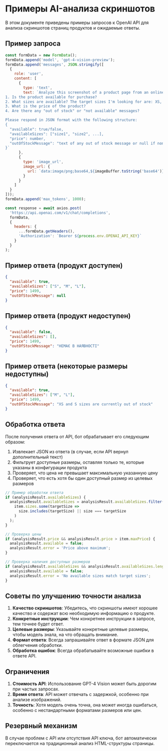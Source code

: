 # Примеры AI-анализа скриншотов

В этом документе приведены примеры запросов к OpenAI API для анализа скриншотов страниц продуктов и ожидаемые ответы.

## Пример запроса

```javascript
const formData = new FormData();
formData.append('model', 'gpt-4-vision-preview');
formData.append('messages', JSON.stringify([
  {
    role: 'user',
    content: [
      { 
        type: 'text', 
        text: `Analyze this screenshot of a product page from an online store.
1. Is the product available for purchase?
2. What sizes are available? The target sizes I'm looking for are: XS, S, M, L, XL
3. What is the price of the product?
4. Are there any "out of stock" or "not available" messages?

Please respond in JSON format with the following structure:
{
  "available": true/false,
  "availableSizes": ["size1", "size2", ...],
  "price": number,
  "outOfStockMessage": "text of any out of stock message or null if none"
}` 
      },
      {
        type: 'image_url',
        image_url: {
          url: `data:image/png;base64,${imageBuffer.toString('base64')}`
        }
      }
    ]
  }
]));
formData.append('max_tokens', 1000);

const response = await axios.post(
  'https://api.openai.com/v1/chat/completions',
  formData,
  {
    headers: {
      ...formData.getHeaders(),
      'Authorization': `Bearer ${process.env.OPENAI_API_KEY}`
    }
  }
);
```

## Пример ответа (продукт доступен)

```json
{
  "available": true,
  "availableSizes": ["S", "M", "L"],
  "price": 1499,
  "outOfStockMessage": null
}
```

## Пример ответа (продукт недоступен)

```json
{
  "available": false,
  "availableSizes": [],
  "price": 1499,
  "outOfStockMessage": "НЕМАЄ В НАЯВНОСТІ"
}
```

## Пример ответа (некоторые размеры недоступны)

```json
{
  "available": true,
  "availableSizes": ["M", "L"],
  "price": 1499,
  "outOfStockMessage": "XS and S sizes are currently out of stock"
}
```

## Обработка ответа

После получения ответа от API, бот обрабатывает его следующим образом:

1. Извлекает JSON из ответа (в случае, если API вернул дополнительный текст)
2. Фильтрует доступные размеры, оставляя только те, которые указаны в конфигурации продукта
3. Проверяет, что цена не превышает максимальную указанную цену
4. Проверяет, что есть хотя бы один доступный размер из целевых размеров

```javascript
// Пример обработки ответа
if (analysisResult.availableSizes) {
  analysisResult.availableSizes = analysisResult.availableSizes.filter(size => 
    item.sizes.some(targetSize => 
      size.includes(targetSize) || size === targetSize
    )
  );
}

// Проверка цены
if (analysisResult.price && analysisResult.price > item.maxPrice) {
  analysisResult.available = false;
  analysisResult.error = 'Price above maximum';
}

// Проверка наличия доступных размеров
if (analysisResult.availableSizes && analysisResult.availableSizes.length === 0) {
  analysisResult.available = false;
  analysisResult.error = 'No available sizes match target sizes';
}
```

## Советы по улучшению точности анализа

1. **Качество скриншотов**: Убедитесь, что скриншоты имеют хорошее качество и содержат всю необходимую информацию о продукте.
2. **Конкретные инструкции**: Чем конкретнее инструкции в запросе, тем точнее будет ответ.
3. **Целевые размеры**: Указывайте конкретные целевые размеры, чтобы модель знала, на что обращать внимание.
4. **Формат ответа**: Всегда запрашивайте ответ в формате JSON для облегчения обработки.
5. **Обработка ошибок**: Всегда обрабатывайте возможные ошибки в ответе API.

## Ограничения

1. **Стоимость API**: Использование GPT-4 Vision может быть дорогим при частых запросах.
2. **Время ответа**: API может отвечать с задержкой, особенно при анализе изображений.
3. **Точность**: Хотя модель очень точна, она может иногда ошибаться, особенно с нестандартными форматами размеров или цен.

## Резервный механизм

В случае проблем с API или отсутствия API ключа, бот автоматически переключается на традиционный анализ HTML-структуры страницы. 